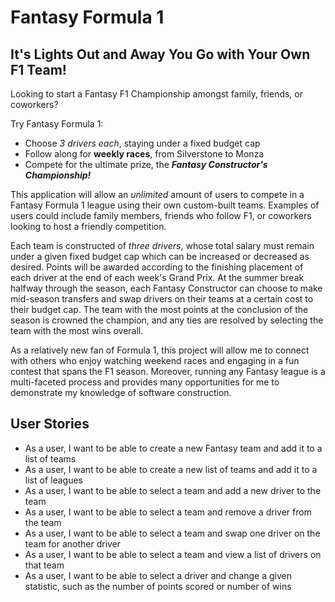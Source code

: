 # Fantasy Formula 1

## It's Lights Out and Away You Go with Your Own F1 Team!  

Looking to start a Fantasy F1 Championship amongst family, friends, or coworkers? 

Try Fantasy Formula 1:

- Choose *3 drivers each*, staying under a fixed budget cap
- Follow along for **weekly races**, from Silverstone to Monza
- Compete for the ultimate prize, the ***Fantasy Constructor's Championship!***

This application will allow an *unlimited* amount of users to compete in a Fantasy Formula 1 league 
using their own custom-built teams. Examples of users could include family members, friends who follow
F1, or coworkers looking to host a friendly competition. 

Each team is constructed of *three drivers*, whose total salary must remain under a given fixed budget cap 
which can be increased or decreased as desired. Points will be awarded according to the finishing placement 
of each driver at the end of each week's Grand Prix. At the summer break halfway through the season, each 
Fantasy Constructor can choose to make mid-season transfers and swap drivers on their teams at a certain cost 
to their budget cap. The team with the most points at the conclusion of the season is crowned the champion, 
and any ties are resolved by selecting the team with the most wins overall.

As a relatively new fan of Formula 1, this project will allow me to connect with others who enjoy watching
weekend races and engaging in a fun contest that spans the F1 season. Moreover, running any Fantasy league is 
a multi-faceted process and provides many opportunities for me to demonstrate my knowledge of software construction. 

## User Stories

- As a user, I want to be able to create a new Fantasy team and add it to a list of teams
- As a user, I want to be able to create a new list of teams and add it to a list of leagues
- As a user, I want to be able to select a team and add a new driver to the team
- As a user, I want to be able to select a team and remove a driver from the team
- As a user, I want to be able to select a team and swap one driver on the team for another driver
- As a user, I want to be able to select a team and view a list of drivers on that team
- As a user, I want to be able to select a driver and change a given statistic, such as the number of points scored or 
number of wins

